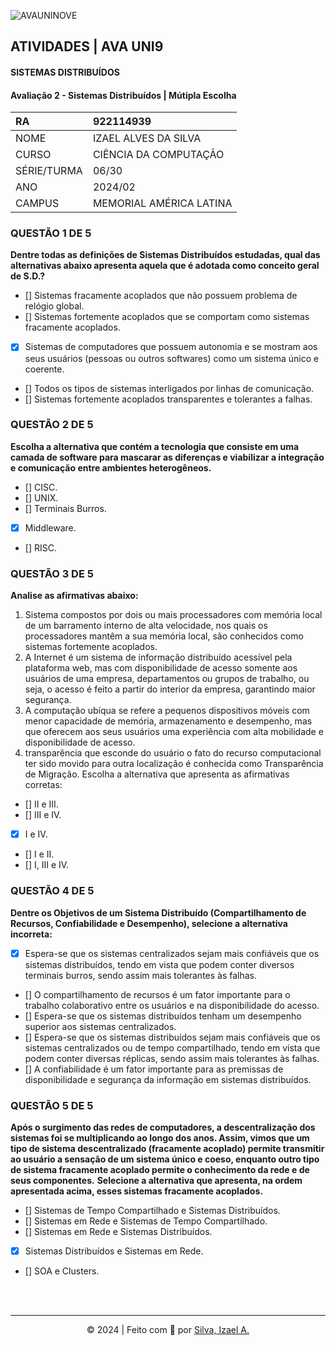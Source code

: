 ![AVAUNINOVE](https://aapa.uninove.br/seu/AVA/imgs/logo-ava.png)

## ATIVIDADES | AVA UNI9

#### SISTEMAS DISTRIBUÍDOS

#### Avaliação 2 - Sistemas Distribuídos | Mútipla  Escolha

|	RA	|	922114939	|
|:----------------|:-------------------|
|	NOME	|	IZAEL ALVES DA SILVA	|
|	CURSO	|	CIÊNCIA DA COMPUTAÇÃO	|
|	SÉRIE/TURMA	|	06/30	|
|	ANO	|	2024/02	|
|	CAMPUS	|	MEMORIAL AMÉRICA LATINA	|

### QUESTÃO 1 DE 5
**Dentre todas as definições de Sistemas Distribuídos estudadas, qual das alternativas abaixo apresenta aquela que é adotada como conceito geral de S.D.?**
- [] Sistemas fracamente acoplados que não possuem problema de relógio global.
- [] Sistemas fortemente acoplados que se comportam como sistemas fracamente acoplados.
- [x] Sistemas de computadores que possuem autonomia e se mostram aos seus usuários (pessoas ou outros softwares) como um sistema único e coerente.
- [] Todos os tipos de sistemas interligados por linhas de comunicação.
- [] Sistemas fortemente acoplados transparentes e tolerantes a falhas.

### QUESTÃO 2 DE 5
**Escolha a alternativa que contém a tecnologia que consiste em uma camada de software para mascarar as diferenças e viabilizar a integração e comunicação entre ambientes heterogêneos.**
- [] CISC.
- [] UNIX.
- [] Terminais Burros.
- [x] Middleware.
- [] RISC.

### QUESTÃO 3 DE 5
**Analise as afirmativas abaixo:**
1. Sistema compostos por dois ou mais processadores com memória local de um barramento interno de alta velocidade, nos quais os processadores mantêm a sua memória local, são conhecidos como sistemas fortemente acoplados.
2. A Internet é um sistema de informação distribuído acessível pela plataforma web, mas com disponibilidade de acesso somente aos usuários de uma empresa, departamentos ou grupos de trabalho, ou seja, o acesso é feito a partir do interior da empresa, garantindo maior segurança.
3. A computação ubíqua se refere a pequenos dispositivos móveis com menor capacidade de memória, armazenamento e desempenho, mas que oferecem aos seus usuários uma experiência com alta mobilidade e disponibilidade de acesso.
4. transparência que esconde do usuário o fato do recurso computacional ter sido movido para outra localização é conhecida como Transparência de Migração.
Escolha a alternativa que apresenta as afirmativas corretas:

- [] II e III.
- [] III e IV.
- [x] I e IV.
- [] I e II.
- [] I, III e IV.

### QUESTÃO 4 DE 5
**Dentre os Objetivos de um Sistema Distribuído (Compartilhamento de Recursos, Confiabilidade e Desempenho), selecione a alternativa incorreta:**
- [x] Espera-se que os sistemas centralizados sejam mais confiáveis que os sistemas distribuídos, tendo em vista que podem conter diversos terminais burros, sendo assim mais tolerantes às falhas.
- [] O compartilhamento de recursos é um fator importante para o trabalho colaborativo entre os usuários e na disponibilidade do acesso.
- [] Espera-se que os sistemas distribuídos tenham um desempenho superior aos sistemas centralizados.
- [] Espera-se que os sistemas distribuídos sejam mais confiáveis que os sistemas centralizados ou de tempo compartilhado, tendo em vista que podem conter diversas réplicas, sendo assim mais tolerantes às falhas.
- [] A confiabilidade é um fator importante para as premissas de disponibilidade e segurança da informação em sistemas distribuídos.

### QUESTÃO 5 DE 5
**Após o surgimento das redes de computadores, a descentralização dos sistemas foi se multiplicando ao longo dos anos. Assim, vimos que um tipo de sistema descentralizado (fracamente acoplado) permite transmitir ao usuário a sensação de um sistema único e coeso, enquanto outro tipo de sistema fracamente acoplado permite o conhecimento da rede e de seus componentes.**
**Selecione a alternativa que apresenta, na ordem apresentada acima, esses sistemas fracamente acoplados.**
- [] Sistemas de Tempo Compartilhado e Sistemas Distribuídos.
- [] Sistemas em Rede e Sistemas de Tempo Compartilhado.
- [] Sistemas em Rede e Sistemas Distribuídos.
- [x] Sistemas Distribuídos e Sistemas em Rede.
- [] SOA e Clusters.

<br>
<br>

---

<p align="center">
    © 2024 | Feito com 💟 por
    <a href="https://www.linkedin.com/in/izaelsilva" target="_blank">Silva, Izael A.</a>
</p>